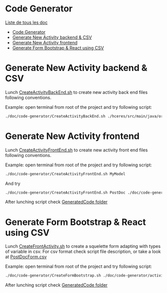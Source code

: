 # Code Generator
[Liste de tous les doc](../README.md)

<!-- TOC -->
* [Code Generator](#code-generator)
* [Generate New Activity backend & CSV](#generate-new-activity-backend--csv)
* [Generate New Activity frontend](#generate-new-activity-frontend)
* [Generate Form Bootstrap & React using CSV](#generate-form-bootstrap--react-using-csv)
<!-- TOC -->

# Generate New Activity backend & CSV

Lunch [CreateActivityBackEnd.sh](./CreateActivityBackEnd.sh) to create new activity back end files following conventions.

Example: open terminal from root of the project and try following script:

```bash
./doc/code-generator/CreateActivityBackEnd.sh ./hceres/src/main/java/org/centrale/hceres/items/Patent.java
```

# Generate New Activity frontend

Lunch [CreateActivityFrontEnd.sh](./CreateActivityFrontEnd.sh) to create new activity front end files following conventions.

Example: open terminal from root of the project and try following script:

```bash
./doc/code-generator/CreateActivityFrontEnd.sh MyModel
```

And try
```bash
./doc/code-generator/CreateActivityFrontEnd.sh PostDoc ./doc/code-generator/activities/PostDoc/PostDocForm.csv
```

After lunching script check [GeneratedCode folder](../../GeneratedCode)


# Generate Form Bootstrap & React using CSV

Lunch [CreateFrontActivity.sh](./CreateFormBootstrap.sh) to create a squelette form adapting with types of variable in csv.
For csv format check script file description, or take a look at [PostDocForm.csv](./activities/PostDoc/PostDocForm.csv)


Example: open terminal from root of the project and try following script:

```bash
./doc/code-generator/CreateFormBootstrap.sh ./doc/code-generator/activities/PostDoc/PostDocForm.csv
```

After lunching script check [GeneratedCode folder](../../GeneratedCode)